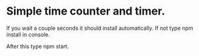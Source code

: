 # Simple time counter and timer.

If you wait a couple seconds it should install automatically. If not type npm install in console.

After this type npm start.
